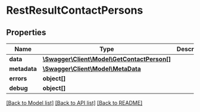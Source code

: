 # RestResultContactPersons

## Properties

 Name         | Type                                                                | Description | Notes      
--------------|---------------------------------------------------------------------|-------------|------------
 **data**     | [**\Swagger\Client\Model\GetContactPerson[]**](GetContactPerson.md) |             | [optional] 
 **metadata** | [**\Swagger\Client\Model\MetaData**](MetaData.md)                   |             | [optional] 
 **errors**   | **object[]**                                                        |             | [optional] 
 **debug**    | **object[]**                                                        |             | [optional] 

[[Back to Model list]](../README.md#documentation-for-models) [[Back to API list]](../README.md#documentation-for-api-endpoints) [[Back to README]](../README.md)


